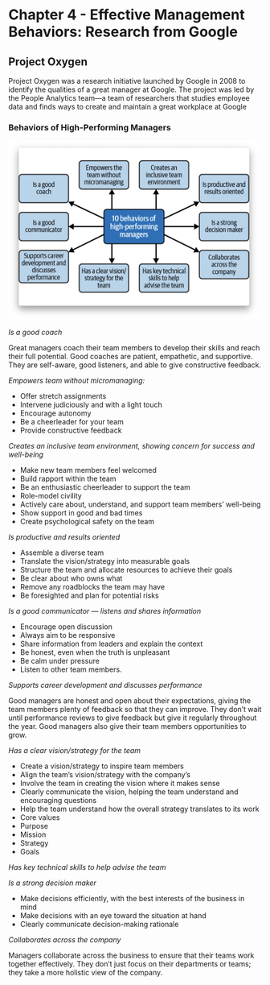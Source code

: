 # Chapter 4 - Effective Management Behaviors: Research from Google

## Project Oxygen

Project Oxygen was a research initiative launched by Google in 2008 to identify the qualities of a great manager at Google. The project was led by the People Analytics team—a team of researchers that studies employee data and finds ways to create and maintain a great workplace at Google


### Behaviors of High-Performing Managers

<img src="./img/project-oxygen-10-behaviors.png" alt="10 behaviors" width="500px" />

*Is a good coach*

Great managers coach their team members to develop their skills and reach their full potential. Good coaches are patient, empathetic, and supportive. They are self-aware, good listeners, and able to give constructive feedback.

*Empowers team without micromanaging:*

* Offer stretch assignments
* Intervene judiciously and with a light touch
* Encourage autonomy
* Be a cheerleader for your team
* Provide constructive feedback

*Creates an inclusive team environment, showing concern for success and well-being*

* Make new team members feel welcomed
* Build rapport within the team
* Be an enthusiastic cheerleader to support the team
* Role-model civility
* Actively care about, understand, and support team members’ well-being
* Show support in good and bad times
* Create psychological safety on the team


*Is productive and results oriented*

* Assemble a diverse team
* Translate the vision/strategy into measurable goals
* Structure the team and allocate resources to achieve their goals
* Be clear about who owns what
* Remove any roadblocks the team may have
* Be foresighted and plan for potential risks

*Is a good communicator — listens and shares information*

* Encourage open discussion
* Always aim to be responsive
* Share information from leaders and explain the context
* Be honest, even when the truth is unpleasant
* Be calm under pressure
* Listen to other team members.

*Supports career development and discusses performance*

Good managers are honest and open about their expectations, giving the team members plenty of feedback so that they can improve. They don’t wait until performance reviews to give feedback but give it regularly throughout the year. Good managers also give their team members opportunities to grow.

*Has a clear vision/strategy for the team*

* Create a vision/strategy to inspire team members
* Align the team’s vision/strategy with the company’s
* Involve the team in creating the vision where it makes sense
* Clearly communicate the vision, helping the team understand and encouraging questions
* Help the team understand how the overall strategy translates to its work
* Core values
* Purpose
* Mission
* Strategy
* Goals

*Has key technical skills to help advise the team*

*Is a strong decision maker*

* Make decisions efficiently, with the best interests of the business in mind
* Make decisions with an eye toward the situation at hand
* Clearly communicate decision-making rationale

*Collaborates across the company*

Managers collaborate across the business to ensure that their teams work together effectively. They don’t just focus on their departments or teams; they take a more holistic view of the company.
